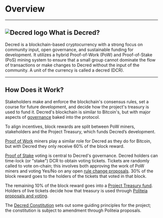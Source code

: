 # Overview

---

## <img class="dcr-icon" alt="Decred logo" src="/img/dcr-icons/DCRsymbol.svg" /> What is Decred?
Decred is a blockchain-based cryptocurrency with a strong focus on community input, open governance, and sustainable funding for development. It utilizes a hybrid Proof-of-Work (PoW) and Proof-of-Stake (PoS) mining system to ensure that a small group cannot dominate the flow of transactions or make changes to Decred without the input of the community. A unit of the currency is called a decred (DCR).

---

## How Does it Work?
Stakeholders make and enforce the blockchain's consensus rules, set a course for future development, and decide how the project's treasury is used to fund it. Decred's blockchain is similar to Bitcoin's, but with major aspects of [governance](governance/governance.md) baked into the protocol. 

To align incentives, block rewards are split between PoW miners, stakeholders and the Project Treasury, which funds Decred’s development. 

[Proof of Work](mining/proof-of-work.md) miners play a similar role for Decred as they do for Bitcoin, but with Decred they only receive 60% of the block reward.

[Proof of Stake](mining/proof-of-stake.md) voting is central to Decred's governance. Decred holders can time-lock (or "stake") DCR to obtain voting tickets. Tickets are randomly called to vote on-chain; this involves both approving the work of PoW miners and voting Yes/No on any open [rule change proposals](getting-started/user-guides/agenda-voting.md). 30% of the block reward goes to the holders of the tickets that voted in that block.

The remaining 10% of the block reward goes into a [Project Treasury fund](https://explorer.dcrdata.org/address/Dcur2mcGjmENx4DhNqDctW5wJCVyT3Qeqkx). Holders of live tickets decide how that treasury is used through [Politeia proposals and voting](governance/politeia.md).

The [Decred Constitution](governance/decred-constitution.md) sets out some guiding principles for the project; the constitution is subject to amendment through Politeia proposals.



